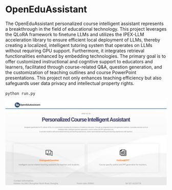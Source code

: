 # OpenEduAssistant
The OpenEduAssistant personalized course intelligent assistant represents a breakthrough in the field of educational technology. This project leverages the QLoRA framework to finetune LLMs and utilizes the IPEX-LLM acceleration library to ensure efficient local deployment of LLMs, thereby creating a localized, intelligent tutoring system that operates on LLMs without requiring GPU support. Furthermore, it integrates retrieval functionalities enhanced by embedding technologies. The primary goal is to offer customized instructional and cognitive support to educators and learners, facilitated through course-related Q\&A, question generation, and the customization of teaching outlines and course PowerPoint presentations. This project not only enhances teaching efficiency but also safeguards user data privacy and intellectual property rights.

`python run.py`

![](./class_assistant/pic/front.png)




